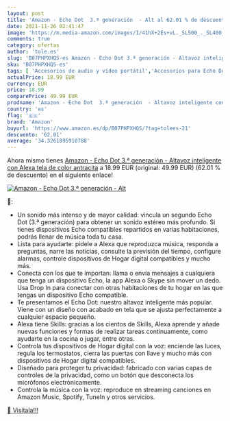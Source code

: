 ```yaml
---
layout: post
title: 'Amazon - Echo Dot  3.ª generación  - Alt al 62.01 % de descuento'
date: 2021-11-26 02:41:47
image: 'https://m.media-amazon.com/images/I/41hX+2Es+vL._SL500_._SL400_.jpg'
comments: true
category: ofertas
author: 'tole.es'
slug: 'B07PHPXHQS-es Amazon - Echo Dot 3.ª generación - Altavoz inteligente con...'
sku: 'B07PHPXHQS-es'
tags: [ 'Accesorios de audio y vídeo portátil','Accesorios para Echo Dot (3.ª generación)','Accesorios para dispositivos Amazon','Altavoces inteligentes','Altavoces portátiles Bluetooth','Altavoces portátiles y altavoces con puerto dock','Altavoces y pantallas inteligentes Echo','Audio y vídeo portátil','Custom Stores','Dispositivos Amazon','Dispositivos Amazon y Accesorios','Electrónica','Specialty Stores','alexa','amazon', ]
actualPrice: 18.99 EUR
currency: EUR
price: 18.99
comparePrice: 49.99 EUR
prodname: 'Amazon - Echo Dot  3.ª generación  - Altavoz inteligente con Alexa  tela de color antracita'
country: 'es'
flag: '🇪🇸'
brand: 'Amazon'
buyurl: 'https://www.amazon.es/dp/B07PHPXHQS/?tag=tolees-21'
descuento: '62.01'
average: '34.3261895910788'
---
```


Ahora mismo tienes [Amazon - Echo Dot  3.ª generación  - Altavoz inteligente con Alexa  tela de color antracita](https://www.amazon.es/dp/B07PHPXHQS/?tag=tolees-21) a 18.99 EUR (original: 49.99 EUR) (62.01 %  de descuento) en el siguiente enlace!

[![Amazon - Echo Dot  3.ª generación  - Alt](https://m.media-amazon.com/images/I/41hX+2Es+vL._SL500_._SL400_.jpg)](https://www.amazon.es/dp/B07PHPXHQS/?tag=tolees-21)

🔎:

- Un sonido más intenso y de mayor calidad: vincula un segundo Echo Dot (3.ª generación) para obtener un sonido estéreo más profundo. Si tienes dispositivos Echo compatibles repartidos en varias habitaciones, podrás llenar de música toda tu casa.
- Lista para ayudarte: pídele a Alexa que reproduzca música, responda a preguntas, narre las noticias, consulte la previsión del tiempo, configure alarmas, controle dispositivos de Hogar digital compatibles y mucho más.
- Conecta con los que te importan: llama o envía mensajes a cualquiera que tenga un dispositivo Echo, la app Alexa o Skype sin mover un dedo. Usa Drop In para conectar con otras habitaciones de tu hogar en las que tengas un dispositivo Echo compatible.
- Te presentamos el Echo Dot: nuestro altavoz inteligente más popular. Viene con un diseño con acabado en tela que se ajusta perfectamente a cualquier espacio pequeño.
- Alexa tiene Skills: gracias a los cientos de Skills, Alexa aprende y añade nuevas funciones y formas de realizar tareas continuamente, como ayudarte en la cocina o jugar, entre otras.
- Controla tus dispositivos de Hogar digital con la voz: enciende las luces, regula los termostatos, cierra las puertas con llave y mucho más con dispositivos de Hogar digital compatibles.
- Diseñado para proteger tu privacidad: fabricado con varias capas de controles de la privacidad, como un botón que desconecta los micrófonos electrónicamente.
- Controla la música con la voz: reproduce en streaming canciones en Amazon Music, Spotify, TuneIn y otros servicios.

[🛒 Visítala!!!](https://www.amazon.es/dp/B07PHPXHQS/?tag=tolees-21)

